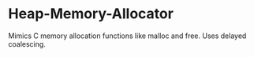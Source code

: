 # Heap-Memory-Allocator
Mimics C memory allocation functions like malloc and free. Uses delayed coalescing. 
